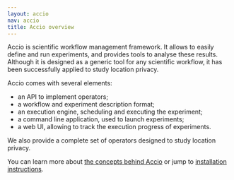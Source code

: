 ```yaml
---
layout: accio
nav: accio
title: Accio overview
---
```


Accio is scientific workflow management framework.
It allows to easily define and run experiments, and provides tools to analyse these results.
Although it is designed as a generic tool for any scientific workflow, it has been successfully applied to study location privacy.

Accio comes with several elements: 

  * an API to implement operators;
  * a workflow and experiment description format;
  * an execution engine, scheduling and executing the experiment;
  * a command line application, used to launch experiments;
  * a web UI, allowing to track the execution progress of experiments.

We also provide a complete set of operators designed to study location privacy.

You can learn more about [the concepts behind Accio](concepts.html) or jump to [installation instructions](installing.html).